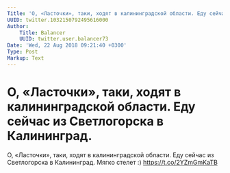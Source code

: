 ```yaml
---
Title: 'О, «Ласточки», таки, ходят в калининградской области. Еду сейчас из Светлогорска в Калининград.'
UUID: twitter.1032150792495616000
Author:
    Title: Balancer
    UUID: twitter.user.balancer73
Date: 'Wed, 22 Aug 2018 09:21:40 +0300'
Type: Post
Markup: Text
---
```


# О, «Ласточки», таки, ходят в калининградской области. Еду сейчас из Светлогорска в Калининград.

О, «Ласточки», таки, ходят в калининградской области. Еду
сейчас из Светлогорска в Калининград. Мягко стелет :)
https://t.co/2YZmGmKaTB